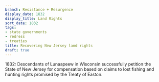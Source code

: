 ```yaml
---
branch: Resistance + Resurgence
display_date: 1832
display_title: Land Rights
sort_date: 1832
tags:
- state governments
- redress
- treaties
title: Recovering New Jersey land rights
draft: true
---
```


1832: Descendants of Lunaapeew in Wisconsin successfully petition the State of New Jersey for compensation based on claims to lost fishing and hunting rights promised by the Treaty of Easton.
